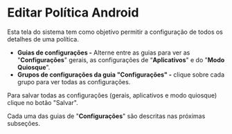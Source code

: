 # Editar Política Android

Esta tela do sistema tem como objetivo permitir a configuração de todos os detalhes de uma política.

* **Guias de configurações -** Alterne entre as guias para ver as "**Configurações**" gerais, as configurações de “**Aplicativos**" e do "**Modo Quiosque**".
* **Grupos de configurações da guia "Configurações" -** clique sobre cada grupo para ver todas as configurações.

Para salvar todas as configurações (gerais, aplicativos e modo quiosque) clique no botão "Salvar".

Cada uma das guias de "**Configurações**" são descritas nas próximas subseções.
